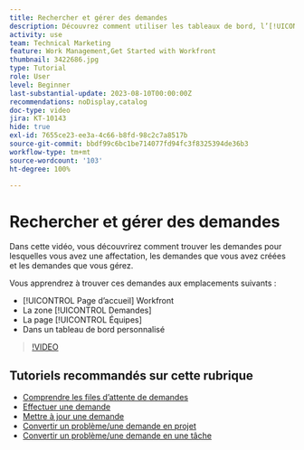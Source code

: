 ```yaml
---
title: Rechercher et gérer des demandes
description: Découvrez comment utiliser les tableaux de bord, l’[!UICONTROL Accueil], la zone [!UICONTROL Demandes] et la page [!UICONTROL Équipes] pour trouver les demandes entrantes effectuées par le biais d’une file d’attente des demandes.
activity: use
team: Technical Marketing
feature: Work Management,Get Started with Workfront
thumbnail: 3422686.jpg
type: Tutorial
role: User
level: Beginner
last-substantial-update: 2023-08-10T00:00:00Z
recommendations: noDisplay,catalog
doc-type: video
jira: KT-10143
hide: true
exl-id: 7655ce23-ee3a-4c66-b8fd-98c2c7a8517b
source-git-commit: bbdf99c6bc1be714077fd94fc3f8325394de36b3
workflow-type: tm+mt
source-wordcount: '103'
ht-degree: 100%

---
```


# Rechercher et gérer des demandes

Dans cette vidéo, vous découvrirez comment trouver les demandes pour lesquelles vous avez une affectation, les demandes que vous avez créées et les demandes que vous gérez.

Vous apprendrez à trouver ces demandes aux emplacements suivants :

* [!UICONTROL Page d’accueil] Workfront
* La zone [!UICONTROL Demandes]
* La page [!UICONTROL Équipes]
* Dans un tableau de bord personnalisé


>[!VIDEO](https://video.tv.adobe.com/v/3441656/?quality=12&learn=on&enablevpops=1&captions=fre_fr)


## Tutoriels recommandés sur cette rubrique

* [Comprendre les files d’attente de demandes](/help/manage-work/request-queues/understand-request-queues.md)
* [Effectuer une demande](/help/manage-work/issues-requests/make-a-request.md)
* [Mettre à jour une demande](/help/manage-work/issues-requests/update-a-request.md)
* [Convertir un problème/une demande en projet](/help/manage-work/issues-requests/create-a-project-from-a-request.md)
* [Convertir un problème/une demande en une tâche](/help/manage-work/issues-requests/convert-issues-to-other-work-items.md)
